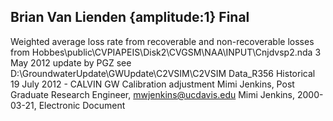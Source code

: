 ## Brian Van Lienden {amplitude:1} Final
Weighted average loss rate from recoverable and non-recoverable losses from Hobbes\public\CVPIAPEIS\Disk2\CVGSM\NAA\INPUT\Cnjdvsp2.nda  3 May 2012 update by PGZ see  D:\GroundwaterUpdate\GWUpdate\C2VSIM\C2VSIM Data_R356 Historical     19 July 2012 - CALVIN GW Calibration adjustment 
Mimi Jenkins, Post Graduate Research Engineer, mwjenkins@ucdavis.edu
Mimi Jenkins, 2000-03-21, Electronic Document

